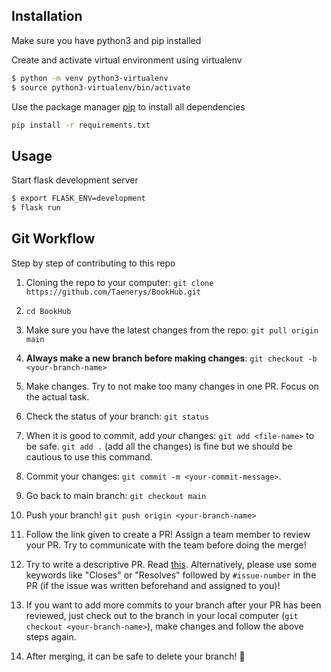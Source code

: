 ## Installation

Make sure you have python3 and pip installed

Create and activate virtual environment using virtualenv

```bash
$ python -m venv python3-virtualenv
$ source python3-virtualenv/bin/activate
```

Use the package manager [pip](https://pip.pypa.io/en/stable/) to install all dependencies

```bash
pip install -r requirements.txt
```

## Usage

Start flask development server

```bash
$ export FLASK_ENV=development
$ flask run
```

## Git Workflow

Step by step of contributing to this repo

1. Cloning the repo to your computer: `git clone https://github.com/Taenerys/BookHub.git`

2. `cd BookHub`

3. Make sure you have the latest changes from the repo: `git pull origin main`

4. **Always make a new branch before making changes**: `git checkout -b <your-branch-name>`

5. Make changes. Try to not make too many changes in one PR. Focus on the actual task.

6. Check the status of your branch: `git status`

7. When it is good to commit, add your changes: `git add <file-name>` to be safe. `git add .` (add all the changes) is fine but we should be cautious to use this command.

8. Commit your changes: `git commit -m <your-commit-message>`.

9. Go back to main branch: `git checkout main`

10. Push your branch! `git push origin <your-branch-name>`

11. Follow the link given to create a PR! Assign a team member to review your PR. Try to communicate with the team before doing the merge!

12. Try to write a descriptive PR. Read [this](https://github.blog/2015-01-21-how-to-write-the-perfect-pull-request/). Alternatively, please use some keywords like "Closes" or "Resolves" followed by `#issue-number` in the PR (if the issue was written beforehand and assigned to you)!

13. If you want to add more commits to your branch after your PR has been reviewed, just check out to the branch in your local computer (`git checkout <your-branch-name>`), make changes and follow the above steps again.

14. After merging, it can be safe to delete your branch! 🎉
